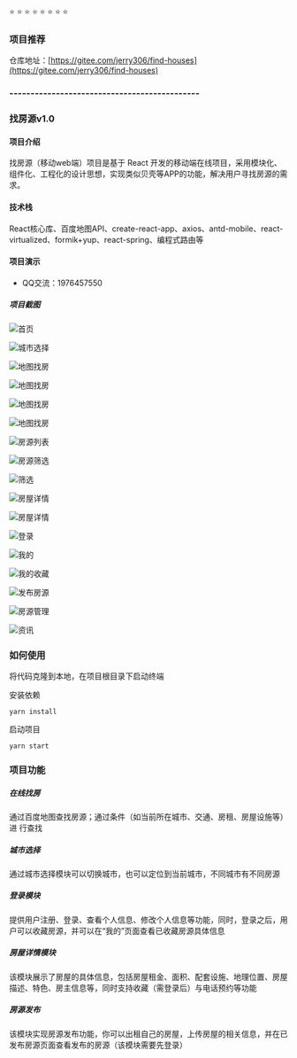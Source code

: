  :star:  :star:  :star:  :star:  :star: :star:  :star:  :star:  

### 项目推荐


仓库地址：[https://gitee.com/jerry306/find-houses](https://gitee.com/jerry306/find-houses)


### ---------------------------------------------


### 找房源v1.0

#### 项目介绍
找房源（移动web端）项目是基于 React 开发的移动端在线项目，采用模块化、组件化、工程化的设计思想，实现类似贝壳等APP的功能，解决用户寻找房源的需求。


#### 技术栈
React核心库、百度地图API、create-react-app、axios、antd-mobile、react-virtualized、formik+yup、react-spring、编程式路由等


#### 项目演示
- QQ交流：1976457550

##### 项目截图

![首页](img-folder/images/首页.jpg)

![城市选择](img-folder/images/城市选择.jpg)

![地图找房](img-folder/images/地图找房1.jpg)

![地图找房](img-folder/images/地图找房2.jpg)

![地图找房](img-folder/images/地图找房3.jpg)

![地图找房](img-folder/images/地图找房4.jpg)

![房源列表](img-folder/images/房源列表页面.jpg)

![房源筛选](img-folder/images/房屋筛选功能.jpg)

![筛选](img-folder/images/房屋筛选.jpg)

![房屋详情](img-folder/images/房屋详情1.jpg)

![房屋详情](img-folder/images/房屋详情2.jpg) 

![登录](img-folder/images/登录.jpg)

![我的](img-folder/images/我的.jpg) 

![我的收藏](img-folder/images/我的收藏.jpg)

![发布房源](img-folder/images/发布房源.jpg) 

![房源管理](img-folder/images/我的出租.jpg)

![资讯](img-folder/images/最新资讯.jpg)

### 如何使用

将代码克隆到本地，在项目根目录下启动终端

安装依赖
```
yarn install
```

启动项目
```
yarn start
```


### 项目功能
##### 在线找房
通过百度地图查找房源；通过条件（如当前所在城市、交通、房租、房屋设施等）进 行查找
##### 城市选择
通过城市选择模块可以切换城市，也可以定位到当前城市，不同城市有不同房源

##### 登录模块
提供用户注册、登录、查看个人信息、修改个人信息等功能，同时，登录之后，用户可以收藏房源，并可以在“我的”页面查看已收藏房源具体信息
##### 房屋详情模块
该模块展示了房屋的具体信息，包括房屋租金、面积、配套设施、地理位置、房屋描述、特色、房主信息等，同时支持收藏（需登录后）与电话预约等功能
##### 房源发布
该模块实现房源发布功能，你可以出租自己的房屋，上传房屋的相关信息，并在已发布房源页面查看发布的房源（该模块需要先登录）


